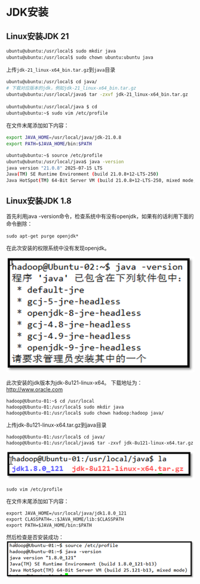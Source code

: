 # JDK安装

## Linux安装JDK 21

```bash
ubuntu@ubuntu:/usr/local$ sudo mkdir java
ubuntu@ubuntu:/usr/local$ sudo chown ubuntu:ubuntu java
```

上传`jdk-21_linux-x64_bin.tar.gz`到`java`目录

```bash
ubuntu@ubuntu:/usr/local$ cd java/
# 下载对应版本的jdk，例如jdk-21_linux-x64_bin.tar.gz
ubuntu@ubuntu:/usr/local/java$ tar -zxvf jdk-21_linux-x64_bin.tar.gz

ubuntu@ubuntu:/usr/local/java $ cd
ubuntu@ubuntu:~$ sudo vim /etc/profile
```

在文件末尾添加如下内容：

```bash
export JAVA_HOME=/usr/local/java/jdk-21.0.8
export PATH=$JAVA_HOME/bin:$PATH
```

```bash
ubuntu@ubuntu:~$ source /etc/profile
ubuntu@ubuntu:/usr/local/java$ java -version
java version "21.0.8" 2025-07-15 LTS
Java(TM) SE Runtime Environment (build 21.0.8+12-LTS-250)
Java HotSpot(TM) 64-Bit Server VM (build 21.0.8+12-LTS-250, mixed mode, sharing)
```

## Linux安装JDK 1.8

首先利用java -version命令，检查系统中有没有openjdk，如果有的话利用下面的命令删除：

`sudo apt-get purge openjdk*`

在此次安装的权限系统中没有发现openjdk。

![](https://raw.githubusercontent.com/jiangxincode/PicGo/master/aloys_build_manual/image056.png)

此次安装的jdk版本为jdk-8u121-linux-x64。
下载地址为：<http://www.oracle.com>

```shell
hadoop@Ubuntu-01:~$ cd /usr/local
hadoop@Ubuntu-01:/usr/local$ sudo mkdir java
hadoop@Ubuntu-01:/usr/local$ sudo chown hadoop:hadoop java/
```

上传jdk-8u121-linux-x64.tar.gz到java目录

```shell
hadoop@Ubuntu-01:/usr/local$ cd java/
hadoop@Ubuntu-01:/usr/local/java$ tar -zxvf jdk-8u121-linux-x64.tar.gz
```

![](https://raw.githubusercontent.com/jiangxincode/PicGo/master/aloys_build_manual/image057.png)

```shell
sudo vim /etc/profile
```

在文件末尾添加如下内容：

```shell
export JAVA_HOME=/usr/local/java/jdk1.8.0_121
export CLASSPATH=.:$JAVA_HOME/lib:$CLASSPATH
export PATH=$JAVA_HOME/bin:$PATH
```

然后检查是否安装成功：
![](https://raw.githubusercontent.com/jiangxincode/PicGo/master/aloys_build_manual/image058.png)
